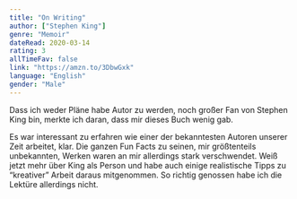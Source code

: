 ```yaml
---
title: "On Writing"
author: ["Stephen King"]
genre: "Memoir"
dateRead: 2020-03-14
rating: 3
allTimeFav: false
link: "https://amzn.to/3DbwGxk"
language: "English"
gender: "Male"
---
```


Dass ich weder Pläne habe Autor zu werden, noch großer Fan von Stephen King bin, merkte ich daran, dass mir dieses Buch wenig gab.

Es war interessant zu erfahren wie einer der bekanntesten Autoren unserer Zeit arbeitet, klar. Die ganzen Fun Facts zu seinen, mir größtenteils unbekannten, Werken waren an mir allerdings stark verschwendet. Weiß jetzt mehr über King als Person und habe auch einige realistische Tipps zu “kreativer” Arbeit daraus mitgenommen. So richtig genossen habe ich die Lektüre allerdings nicht.
